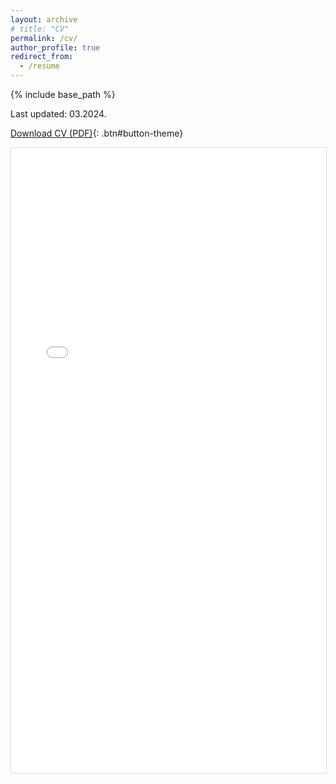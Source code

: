 ```yaml
---
layout: archive
# title: "CV"
permalink: /cv/
author_profile: true
redirect_from:
  - /resume
---
```


{% include base_path %}

Last updated: 03.2024.

[Download CV (PDF)](/files/CV_Argun_Hild.pdf){: .btn#button-theme}

<iframe src="/files/CV_Argun_Hild.pdf" width="100%" height="1000px" style="border: 1px solid #ddd;">
    Your browser doesn't support iframes. Please download the CV from the link above.
</iframe>
